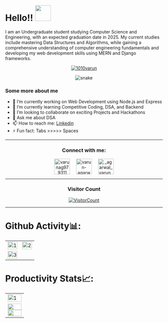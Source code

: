

 # Hello!! <img src="https://media.giphy.com/media/hVa6t0WpoDOk7Pxb7l/giphy.gif" width="50">
 I am an Undergraduate student studying Computer Science and Engineering, with an expected graduation date in 2025. My current studies include mastering Data Structures and Algorithms, while gaining a comprehensive understanding of computer engineering fundamentals and developing my web development skills using MERN and Django frameworks.
 
 <p align="center"><a href="https://github.com/ryo-ma/github-profile-trophy"><img src="https://github-profile-trophy.vercel.app/?username=1010varun&theme=dracula&column=4&margin-w=15&margin-h=15" alt="1010varun" /></a></p>


 <p align="center">
   <img src="https://github.com/1010varun/1010varun/blob/output/github-contribution-grid-snake.gif" alt="snake"></center>
 </p>
 
 
 ### Some more about me
 - 🔭 I’m currently working on Web Development using Node.js and Express 
 - 🌱 I’m currently learning Competitive Coding, DSA, and Backend
 - 👯 I’m looking to collaborate on exciting Projects and Hackathons
 - 💬 Ask me about DSA
 - 📫 How to reach me: [Linkedin](https://www.linkedin.com/in/varun-agarwal-b91518226/)
 - ⚡ Fun fact: Tabs >>>>> Spaces
 
 <hr>
 
<h3 align="center">Connect with me:</h3>
 <p align="center">
 <a href="https://twitter.com/varunag979311" target="blank"><img align="center" src="https://img.icons8.com/cute-clipart/64/000000/twitter.png" alt="varunag979311" height="50" width="50" /></a> &nbsp;&nbsp;&nbsp;
 <a href="https://www.linkedin.com/in/varun-agarwal-b91518226/" target="blank"><img align="center" src="https://img.icons8.com/cute-clipart/64/000000/linkedin.png" alt="varun-agarwal-b91518226" height="50" width="50" /></a>&nbsp;&nbsp;&nbsp;&nbsp;
 <a href="https://instagram.com/_agarwal_varun_" target="blank"><img align="center" src="https://img.icons8.com/cute-clipart/64/000000/instagram-new.png" alt="_agarwal_varun_" height="50" width="50" /></a>
 </p>
 
 
 <hr>
 
 <h3 align="center">Visitor Count</h3>
 <a align="center" href="https://profile-counter.glitch.me/{1010varun}/count.svg">
   
   ![VisitorCount](https://profile-counter.glitch.me/{1010varun}/count.svg)  
   
 </a>
 
 <hr>
 
 # Github Activity📊:
 
 <table>
   <tr>
     <td><img src="https://github-readme-stats.vercel.app/api?username=1010varun&theme=radical&show_icons=true"  display=block width=100% height=auto  alt="1" ></td>
     <td><img src="https://github-readme-stats.vercel.app/api/top-langs/?username=1010varun&theme=radical&layout=compact&hide=Jupyter%20Notebook"  display=block width=100% height=auto  alt="2" ></td>
    </tr> 
    <tr>
       <td><img src="https://github-readme-streak-stats.herokuapp.com/?user=1010varun&theme=tokyonight"  display=block width=100% height=auto alt="3" >          </td>
   </tr>
 </table>
 
 # Productivity Stats📈:
 <table>
   <tr>
     <td><img src="https://github-profile-summary-cards.vercel.app/api/cards/profile-details?username=1010varun&theme=monokai"  display=block width=100% height=auto  alt="1" ></td>
    </tr> 
    <tr>
       <td>
         <a href="https://github.com/1010varun/github-readme-activity-graph#gh-light-mode-only">
          <img src="https://github-readme-activity-graph.cyclic.app/graph?username=1010varun&theme=react&area=true&hide_border=true#gh-light-mode-only"                width="100%">
         </a>
         <a href="https://github.com/1010varun/github-readme-activity-graph#gh-dark-mode-only">
           <img src="https://github-readme-activity-graph.cyclic.app/graph?username=1010varun&theme=dracula&area=true&hide_border=true#gh-dark-mode-only"              width="100%">
         </a>
     </td>
   </td>
   </tr>
 </table>
